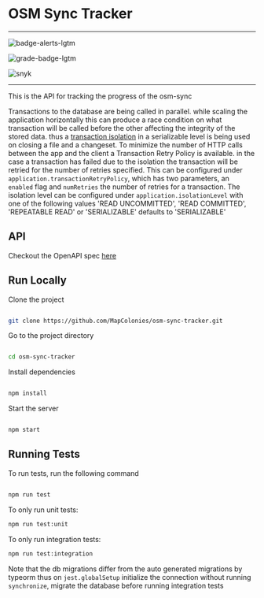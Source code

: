# OSM Sync Tracker

----------------------------------

![badge-alerts-lgtm](https://img.shields.io/lgtm/alerts/github/MapColonies/osm-sync-tracker?style=for-the-badge)

![grade-badge-lgtm](https://img.shields.io/lgtm/grade/javascript/github/MapColonies/osm-sync-tracker?style=for-the-badge)

![snyk](https://img.shields.io/snyk/vulnerabilities/github/MapColonies/osm-sync-tracker?style=for-the-badge)

----------------------------------

This is the API for tracking the progress of the osm-sync

Transactions to the database are being called in parallel. while scaling the application horizontally this can produce a race condition on what transaction will be called before the other affecting the integrity of the stored data. thus a [transaction isolation](https://www.postgresql.org/docs/current/transaction-iso.html) in a serializable level is being used on closing a file and a changeset.
To minimize the number of HTTP calls between the app and the client a Transaction Retry Policy is available. in the case a transaction has failed due to the isolation the transaction will be retried for the number of retries specified.
This can be configured under `application.transactionRetryPolicy`, which has two parameters, an `enabled` flag and `numRetries` the number of retries for a transaction.
The isolation level can be configured under `application.isolationLevel` with one of the following values 'READ UNCOMMITTED', 'READ COMMITTED', 'REPEATABLE READ' or 'SERIALIZABLE' defaults to 'SERIALIZABLE'

## API
Checkout the OpenAPI spec [here](/openapi3.yaml)

## Run Locally

Clone the project

```bash

git clone https://github.com/MapColonies/osm-sync-tracker.git

```

Go to the project directory

```bash

cd osm-sync-tracker

```

Install dependencies

```bash

npm install

```

Start the server

```bash

npm start

```

## Running Tests

To run tests, run the following command

```bash

npm run test

```

To only run unit tests:
```bash
npm run test:unit
```

To only run integration tests:
```bash
npm run test:integration
```

Note that the db migrations differ from the auto generated migrations by typeorm thus on `jest.globalSetup` initialize the connection without running `synchronize`, migrate the database before running integration tests
